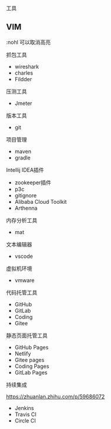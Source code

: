 工具

## VIM
:nohl    可以取消高亮


抓包工具
- wireshark
- charles
- Fildder


压测工具
- Jmeter

版本工具
- git

项目管理
- maven
- gradle

Intellij IDEA插件

- zookeeper插件
- p3c
- gitignore
- Alibaba Cloud Toolkit
- Arthenna

内存分析工具

- mat

文本编辑器

- vscode

虚拟机环境

- vmware

代码托管工具

- GitHub
- GitLab
- Coding
- Gitee

静态页面托管工具

- GitHub Pages
- Netlify
- Gitee pages
- Coding Pages
- GitLab Pages 

持续集成

https://zhuanlan.zhihu.com/p/59686072

- Jenkins
- Travis CI
- Circle CI

